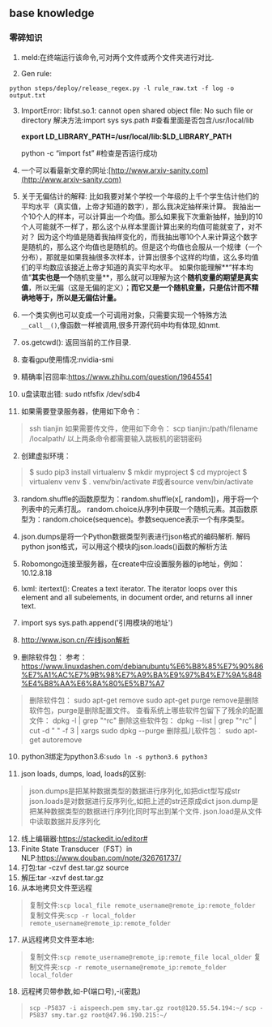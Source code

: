 ﻿**base knowledge**
-------------
### 零碎知识

 1. meld:在终端运行该命令,可对两个文件或两个文件夹进行对比.

 2. Gen rule:

 `python steps/deploy/release_regex.py -l rule_raw.txt -f log -o output.txt`
 

 3. ImportError: libfst.so.1: cannot open shared object file: No such file or directory
解决方法:import sys
sys.path #查看里面是否包含/usr/local/lib

    **export LD_LIBRARY_PATH=/usr/local/lib:$LD_LIBRARY_PATH**

    python -c “import fst” #检查是否运行成功
  
 
 4. 一个可以看最新文章的网址:[http://www.arxiv-sanity.com](http://www.arxiv-sanity.com)
 5. 关于无偏估计的解释:
比如我要对某个学校一个年级的上千个学生估计他们的平均水平（真实值，上帝才知道的数字），那么我决定抽样来计算。
我抽出一个10个人的样本，可以计算出一个均值。那么如果我下次重新抽样，抽到的10个人可能就不一样了，那么这个从样本里面计算出来的均值可能就变了，对不对？
因为这个均值是随着我抽样变化的，而我抽出哪10个人来计算这个数字是随机的，那么这个均值也是随机的。但是这个均值也会服从一个规律（一个分布），那就是如果我抽很多次样本，计算出很多个这样的均值，这么多均值们的平均数应该接近上帝才知道的真实平均水平。
如果你能理解**“样本均值”**其实也是一个**随机变量**，那么就可以理解为这个**随机变量的期望是真实值**，所以无偏（这是无偏的定义）；**而它又是一个随机变量，只是估计而不精确地等于，所以是无偏估计量。**

 6. 一个类实例也可以变成一个可调用对象，只需要实现一个特殊方法`__call__()`,像函数一样被调用,很多开源代码中均有体现,如nmt.
 7. os.getcwd(): 返回当前的工作目录.

 8. 查看gpu使用情况:nvidia-smi
 9. 精确率|召回率:https://www.zhihu.com/question/19645541

 10. u盘读取出错:  sudo ntfsfix /dev/sdb4

  
 1. 如果需要登录服务器，使用如下命令：
>ssh tianjin
>如果需要传文件，使用如下命令：
>scp tianjin:/path/filename /localpath/
>以上两条命令都需要输入跳板机的密钥密码

 2. 创建虚拟环境：
>\$ sudo pip3 install virtualenv
>\$ mkdir myproject
 >\$ cd myproject
 >\$ virtualenv venv
 >\$ . venv/bin/activate  #或者source venv/bin/activate
 >


 3. random.shuffle的函数原型为：random.shuffle(x[, random])，用于将一个列表中的元素打乱。
random.choice从序列中获取一个随机元素。其函数原型为：random.choice(sequence)。参数sequence表示一个有序类型。

 4. json.dumps是将一个Python数据类型列表进行json格式的编码解析.
解码python json格式，可以用这个模块的json.loads()函数的解析方法

 5. Robomongo连接至服务器，在create中应设置服务器的ip地址，例如：10.12.8.18
 6. lxml: itertext():
Creates a text iterator. The iterator loops over this element and all subelements, in document order, and returns all inner text.

 7. import sys
sys.path.append(’引用模块的地址')

 8. http://www.json.cn/在线json解析
 9. 删除软件包：
 参考：https://www.linuxdashen.com/debianubuntu%E6%B8%85%E7%90%86%E7%A1%AC%E7%9B%98%E7%A9%BA%E9%97%B4%E7%9A%848%E4%B8%AA%E6%8A%80%E5%B7%A7
 >删除软件包：
sudo apt-get remove <package-name>
sudo apt-get purge <package-name>
remove是删除软件包，purge是删除配置文件。
查看系统上哪些软件包留下了残余的配置文件：
dpkg -l | grep "^rc"
删除这些软件包：
dpkg --list | grep "^rc" | cut -d " " -f 3 | xargs sudo dpkg --purge
删除孤儿软件包：
sudo apt-get autoremove 

 10. python3绑定为python3.6:`sudo ln -s python3.6 python3`

 11. json loads, dumps, load, loads的区别:
 >json.dumps是把某种数据类型的数据进行序列化,如把dict型写成str
 >json.loads是对数据进行反序列化,如把上述的str还原成dict
 >json.dump是把某种数据类型的数据进行序列化同时写出到某个文件.
 >json.load是从文件中读取数据并反序列化
 >

 12. 线上编辑器:https://stackedit.io/editor#
 13. Finite State Transducer（FST）in NLP:https://www.douban.com/note/326761737/
 14. 打包:tar -czvf dest.tar.gz source
 15. 解压:tar -xzvf dest.tar.gz
 16. 从本地拷贝文件至远程
 >复制文件:`scp local_file remote_username@remote_ip:remote_folder`
 >复制文件夹:`scp -r local_folder remote_username@remote_ip:remote_folder`
 
 17. 从远程拷贝文件至本地:
  >复制文件:`scp remote_username@remote_ip:remote_file local_older`
 >复制文件夹:`scp -r remote_username@remote_ip:remote_folder local_folder`
 
 18. 远程拷贝带参数,如-P(端口号),-i(密匙)
 >`scp -P5837 -i aispeech.pem smy.tar.gz root@120.55.54.194:~/`
 >`scp -P5837 smy.tar.gz root@47.96.190.215:~/`
